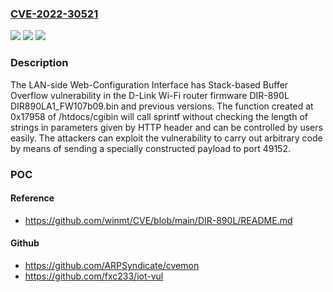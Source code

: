 ### [CVE-2022-30521](https://cve.mitre.org/cgi-bin/cvename.cgi?name=CVE-2022-30521)
![](https://img.shields.io/static/v1?label=Product&message=n%2Fa&color=blue)
![](https://img.shields.io/static/v1?label=Version&message=n%2Fa&color=blue)
![](https://img.shields.io/static/v1?label=Vulnerability&message=n%2Fa&color=brighgreen)

### Description

The LAN-side Web-Configuration Interface has Stack-based Buffer Overflow vulnerability in the D-Link Wi-Fi router firmware DIR-890L DIR890LA1_FW107b09.bin and previous versions. The function created at 0x17958 of /htdocs/cgibin will call sprintf without checking the length of strings in parameters given by HTTP header and can be controlled by users easily. The attackers can exploit the vulnerability to carry out arbitrary code by means of sending a specially constructed payload to port 49152.

### POC

#### Reference
- https://github.com/winmt/CVE/blob/main/DIR-890L/README.md

#### Github
- https://github.com/ARPSyndicate/cvemon
- https://github.com/fxc233/iot-vul


